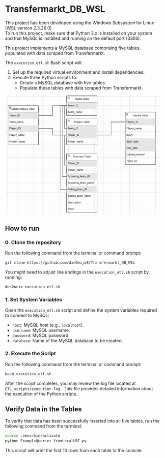 # Transfermarkt_DB_WSL

This project has been developed using the Windows Subsystem for Linux (WSL version 2.3.26.0).  
To run this project, make sure that Python 3.x is installed on your system 
and that MySQL is installed and running on the default port (3306).

This project implements a MySQL database comprising five tables, populated with data scraped from Transfermarkt.

The `execution_etl.sh` Bash script will:  
1. Set up the required virtual environment and install dependencies.  
2. Execute three Python scripts to:
   - Create a MySQL database with five tables.
   - Populate these tables with data scraped from Transfermarkt.  
   
![My Image](DBschema.png)

## How to run 
### 0. Clone the repository
Run the following command from the terminal or command prompt: 
   ```bash
   git clone https://github.com/dieGeijo8/Transfermarkt_DB_WSL
   ```
You might need to adjust line endings in the `execution_etl.sh` script by running:
   ```bash
   dos2unix execution_etl.sh
   ```
### 1. Set System Variables  
   Open the `execution_etl.sh` script and define the system variables required to connect to MySQL:  
   - `host`: MySQL host (e.g., `localhost`).  
   - `username`: MySQL username.  
   - `password`: MySQL password.  
   - `database`: Name of the MySQL database to be created.  

### 2. Execute the Script  
   Run the following command from the terminal or command prompt:  
   ```bash
   bash execution_etl.sh
   ```
After the script completes, you may review the log file located at `ETL_scripts/execution.log`
. This file provides detailed information about the execution of the Python scripts.

## Verify Data in the Tables
To verify that data has been successfully inserted into all five tables, 
run the following command from the terminal:   
   ```bash
   source .venv/bin/activate
   python ExampleQueries_fromLocalURI.py
   ``` 
This script will print the first 10 rows from each table to the console.
